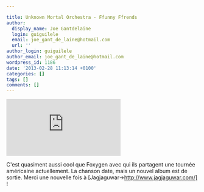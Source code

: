 ```yaml
---

title: Unknown Mortal Orchestra - Ffunny Ffrends
author:
  display_name: Joe Gantdelaine
  login: guiguilele
  email: joe_gant_de_laine@hotmail.com
  url: ''
author_login: guiguilele
author_email: joe_gant_de_laine@hotmail.com
wordpress_id: 1186
date: '2013-02-28 11:13:14 +0100'
categories: []
tags: []
comments: []
---
```

<div style="max-width:100%;"><iframe src="http://www.youtube.com/embed/c-36lCKovBg" frameborder="0" allowfullscreen></iframe></div>

C'est quasiment aussi cool que Foxygen avec qui ils partagent une tournée américaine actuellement. La chanson date, mais un nouvel album est de sortie. Merci une nouvelle fois à [Jagjaguwar->http://www.jagjaguwar.com/] !

